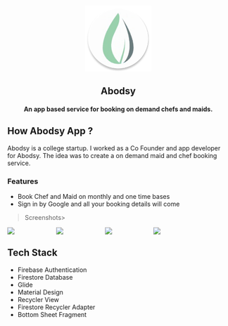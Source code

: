 
<p align="center"><img src="app/src/main/ic_launcher-web.png" width="150"></a></p>
<h2 align="center"><b>Abodsy</b></h2>
<h4 align="center">An app based service for booking on demand chefs and maids.</h4>



## How Abodsy App ?
Abodsy is a college startup. I worked as a Co Founder and app developer for Abodsy. The idea was to create a on demand maid and chef booking service.

### Features
- Book Chef and Maid on monthly and one time bases 
- Sign in by Google and all your booking details will come

>Screenshots>

<div style="display:flex;" >
<img  src="https://user-images.githubusercontent.com/54958935/113701503-dd5dd480-96f5-11eb-9561-4eeab69e74f5.jpg" width="20%" >
<img style="margin-left:10px;" src="https://user-images.githubusercontent.com/54958935/113701510-df279800-96f5-11eb-951f-6151cbae5bd2.jpg" width="20%" >
<img style="margin-left:10px;" src="https://user-images.githubusercontent.com/54958935/113701512-dfc02e80-96f5-11eb-9800-190b88757111.jpg" width="20%" >
<img style="margin-left:10px;" src="https://user-images.githubusercontent.com/54958935/113701514-e058c500-96f5-11eb-8009-53249dff4da1.jpg" width="20%" >
</div>

## Tech Stack

 - Firebase Authentication
 - Firestore Database
 - Glide
 - Material Design
 - Recycler View
 - Firestore Recycler Adapter
 - Bottom Sheet Fragment
